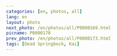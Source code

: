 ```yaml
---
categories: [en, photos, all]
lang: en
layout: photo
next_photo: /en/photos/all/P0000169.html
picname: P0000170
prev_photo: /en/photos/all/P0000173.html
tags: [Dead Springbock, Kai]
---
```

